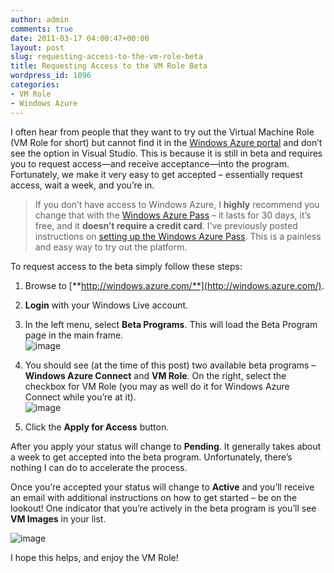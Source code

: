```yaml
---
author: admin
comments: true
date: 2011-03-17 04:00:47+00:00
layout: post
slug: requesting-access-to-the-vm-role-beta
title: Requesting Access to the VM Role Beta
wordpress_id: 1096
categories:
- VM Role
- Windows Azure
---
```


I often hear from people that they want to try out the Virtual Machine Role (VM Role for short) but cannot find it in the [Windows Azure portal](http://windows.azure.com/) and don’t see the option in Visual Studio. This is because it is still in beta and requires you to request access—and receive acceptance—into the program. Fortunately, we make it very easy to get accepted – essentially request access, wait a week, and you’re in.

 

>   
> 
> If you don’t have access to Windows Azure, I **highly** recommend you change that with the [Windows Azure Pass](http://www.wadewegner.com/2011/03/try-out-windows-azure-with-a-free-pass/) – it lasts for 30 days, it’s free, and it **doesn’t require a credit card**. I’ve previously posted instructions on [setting up the Windows Azure Pass](http://www.wadewegner.com/2011/03/try-out-windows-azure-with-a-free-pass/). This is a painless and easy way to try out the platform.

 

To request access to the beta simply follow these steps:

 

  
  1. Browse to [**http://windows.azure.com/**](http://windows.azure.com/).
   
  2. **Login** with your Windows Live account.
   
  3. In the left menu, select **Beta Programs**. This will load the Beta Program page in the main frame.        
![image](https://wadewegner.blob.core.windows.net/wordpress/2011/03/image.png)
   
  4. You should see (at the time of this post) two available beta programs – **Windows Azure Connect** and **VM Role**. On the right, select the checkbox for VM Role (you may as well do it for Windows Azure Connect while you’re at it).        
![image](https://wadewegner.blob.core.windows.net/wordpress/2011/03/image3.png)
   
  5. Click the **Apply for Access** button.
 

After you apply your status will change to **Pending**. It generally takes about a week to get accepted into the beta program. Unfortunately, there’s nothing I can do to accelerate the process.

 

Once you’re accepted your status will change to **Active** and you’ll receive an email with additional instructions on how to get started – be on the lookout! One indicator that you’re actively in the beta program is you’ll see **VM Images** in your list.

 

![image](https://wadewegner.blob.core.windows.net/wordpress/2011/03/image2.png)

 

I hope this helps, and enjoy the VM Role!

